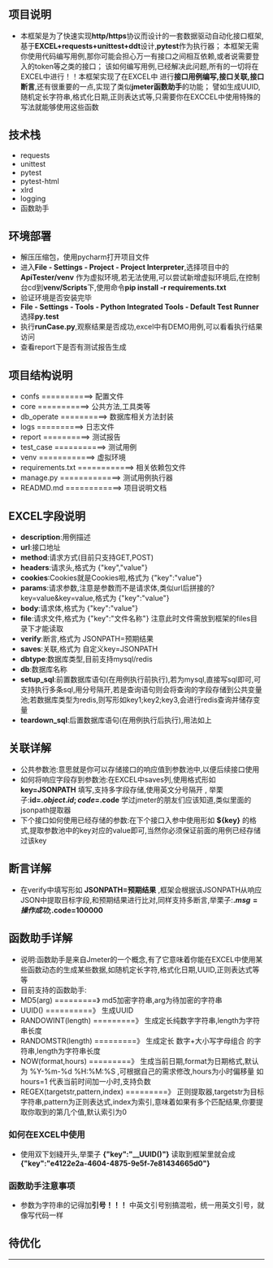 ## 项目说明
- 本框架是为了快速实现**http/https**协议而设计的一套数据驱动自动化接口框架,基于**EXCEL+requests+unittest+ddt**设计,**pytest**作为执行器；
本框架无需你使用代码编写用例,那你可能会担心万一有接口之间相互依赖,或者说需要登入的token等之类的接口；
该如何编写用例,已经解决此问题,所有的一切将在EXCEL中进行！！本框架实现了在EXCEL中
进行**接口用例编写,接口关联,接口断言**,还有很重要的一点,实现了类似**jmeter函数助手**的功能；
譬如生成UUID,随机定长字符串,格式化日期,正则表达式等,只需要你在EXCCEL中使用特殊的写法就能够使用这些函数


## 技术栈
- requests
- unittest
- pytest
- pytest-html
- xlrd
- logging
- 函数助手


## 环境部署
- 解压压缩包，使用pycharm打开项目文件
- 进入**File - Settings - Project - Project Interpreter**,选择项目中的 **ApiTester/venv** 
作为虚拟环境,若无法使用,可以尝试新增虚拟环境后,在控制台cd到**venv/Scripts**下,使用命令**pip install -r requirements.txt**
- 验证环境是否安装完毕
- **File - Settings - Tools - Python Integrated Tools - Default Test Runner**选择**py.test**
- 执行**runCase.py**,观察结果是否成功,excel中有DEMO用例,可以看看执行结果访问
- 查看report下是否有测试报告生成

## 项目结构说明
- confs ===========> 配置文件
- core ===========> 公共方法,工具类等
- db_operate ==========> 数据库相关方法封装
- logs ==========> 日志文件
- report ==========> 测试报告
- test_case ===========> 测试用例
- venv ============> 虚拟环境
- requirements.txt ============> 相关依赖包文件
- manage.py =============> 测试用例执行器
- READMD.md ============> 项目说明文档

## EXCEL字段说明
- **description**:用例描述
- **url**:接口地址
- **method**:请求方式(目前只支持GET,POST)
- **headers**:请求头,格式为 {"key","value"}
- **cookies**:Cookies就是Cookies啦,格式为 {"key":"value"}
- **params**:请求参数,注意是参数而不是请求体,类似url后拼接的?key=value&key=value,格式为 {"key":"value"}
- **body**:请求体,格式为 {"key":"value"}
- **file**:请求文件,格式为 {"key":"文件名称"}  注意此时文件需放到框架的files目录下才能读取
- **verify**:断言,格式为  JSONPATH=预期结果 
- **saves**:关联,格式为 自定义key=JSONPATH
- **dbtype**:数据库类型,目前支持mysql/redis
- **db**:数据库名称
- **setup_sql**:前置数据库语句(在用例执行前执行),若为mysql,直接写sql即可,可支持执行多条sql,用分号隔开,若是查询语句则会将查询的字段存储到公共变量池;若数据库类型为redis,则写形如key1;key2;key3,会进行redis查询并储存变量
- **teardown_sql**:后置数据库语句(在用例执行后执行),用法如上


## 关联详解
- 公共参数池:意思就是你可以存储接口的响应值到参数池中,以便后续接口使用
- 如何将响应字段存到参数池:在EXCEL中saves列,使用格式形如 **key=JSONPATH**  填写,支持多字段存储,使用英文分号隔开 , 举栗子:**id=$.object.id;code=$.code**
学过jmeter的朋友们应该知道,类似里面的jsonpath提取器
- 下个接口如何使用已经存储的参数:在下个接口入参中使用形如  **${key}** 的格式,提取参数池中的key对应的value即可,当然你必须保证前面的用例已经存储过该key

## 断言详解
- 在verify中填写形如  **JSONPATH=预期结果** ,框架会根据该JSONPATH从响应JSON中提取目标字段,和预期结果进行比对,同样支持多断言,举栗子:**$.msg=操作成功;$.code=100000**

## 函数助手详解
- 说明:函数助手是来自Jmeter的一个概念,有了它意味着你能在EXCEL中使用某些函数动态的生成某些数据,如随机定长字符,格式化日期,UUID,正则表达式等等
- 目前支持的函数助手:
- MD5(arg)  =========》 md5加密字符串,arg为待加密的字符串
- UUID() ==========》 生成UUID
- RANDOWINT(length) =========》 生成定长纯数字字符串,length为字符串长度
- RANDOMSTR(length) =========》 生成定长  数字+大小写字母组合 的字符串,length为字符串长度
- NOW(format,hours) =========》 生成当前日期,format为日期格式,默认为  %Y-%m-%d %H:%M:%S ,可根据自己的需求修改,hours为小时偏移量  如 hours=1 代表当前时间加一小时,支持负数
- REGEX(targetstr,pattern,index) =========》 正则提取器,targetstr为目标字符串,pattern为正则表达式,index为索引,意味着如果有多个匹配结果,你要提取你取到的第几个值,默认索引为0

### 如何在EXCEL中使用
- 使用双下划綫开头,举栗子  **{"key":"__UUID()"}**  读取到框架里就会成  **{"key":"e4122e2a-4604-4875-9e5f-7e81434665d0"}**  

### 函数助手注意事项
- 参数为字符串的记得加**引号！！！** 中英文引号别搞混啦，统一用英文引号，就像写代码一样

## 待优化
---
